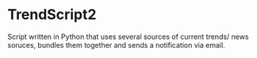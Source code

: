# TrendScript2

Script written in Python that uses several sources of current trends/ news soruces, bundles them together and sends a notification via email.

